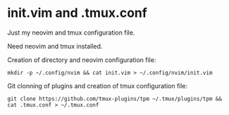 # init.vim and .tmux.conf

Just my neovim and tmux configuration file.  
  
Need neovim and tmux installed.  
  
Creation of directory and neovim configuration file:  
```
mkdir -p ~/.config/nvim && cat init.vim > ~/.config/nvim/init.vim
```
  
  
Git clonning of plugins and creation of tmux configuration file:  
```
git clone https://github.com/tmux-plugins/tpm ~/.tmux/plugins/tpm && cat .tmux.conf > ~/.tmux.conf
```
